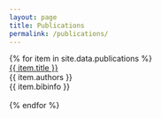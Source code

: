 ```yaml
---
layout: page
title: Publications
permalink: /publications/
---
```



<div id="pubs-container">
  {% for item in site.data.publications %}
    <div class="pub-record">
      <div class="pub-title">
        <a href="{{ item.link }}">
          {{ item.title }}
        </a>
      </div>
      <div class="pub-authors"> {{ item.authors }} </div>
      <div class="pub-bibinfo"> {{ item.bibinfo }} </div> <br/>
    </div>
    {% endfor %}
</div>